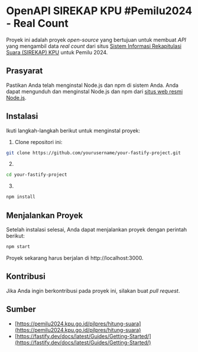 # OpenAPI SIREKAP KPU #Pemilu2024 - Real Count

Proyek ini adalah proyek _open-source_ yang bertujuan untuk membuat _API_ yang mengambil data _real count_ dari situs [Sistem Informasi Rekapitulasi Suara (SIREKAP) KPU](https://pemilu2024.kpu.go.id/pilpres/hitung-suara) untuk Pemilu 2024.

## Prasyarat

Pastikan Anda telah menginstal Node.js dan npm di sistem Anda. Anda dapat mengunduh dan menginstal Node.js dan npm dari [situs web resmi Node.js](https://nodejs.org/).

## Instalasi

Ikuti langkah-langkah berikut untuk menginstal proyek:

1. Clone repositori ini:
```bash
git clone https://github.com/yourusername/your-fastify-project.git
```
2. 
```bash
cd your-fastify-project
```
3. 
```bash
npm install
```

## Menjalankan Proyek
Setelah instalasi selesai, Anda dapat menjalankan proyek dengan perintah berikut:
```bash
npm start
```

Proyek sekarang harus berjalan di http://localhost:3000.

## Kontribusi
Jika Anda ingin berkontribusi pada proyek ini, silakan buat _pull request_.


## Sumber
- [https://pemilu2024.kpu.go.id/pilpres/hitung-suara](https://pemilu2024.kpu.go.id/pilpres/hitung-suara)
- [https://fastify.dev/docs/latest/Guides/Getting-Started/](https://fastify.dev/docs/latest/Guides/Getting-Started/)